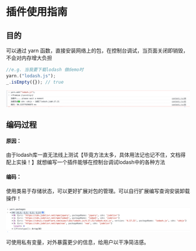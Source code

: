 # 插件使用指南

## 目的

可以通过 yarn 函数，直接安装网络上的包，在控制台调试，当页面关闭即销毁，不会对内存增大负担

```js
//e.g. 当我要下载lodash 做demo时
yarn.("lodash.js");
_.isEmpty({}); // true
```

![](https://raw.githubusercontent.com/caifeng123/pictures/master/2022-07-12-11-02-37-image.png)

## 编码过程

#### 原因：

由于lodash库一直无法线上测试【毕竟方法太多，具体用法记也记不住，文档得配上实操！】就想编写一个插件能够在控制台调试lodash中的各种方法

#### 编码：

使用类易于存储状态，可以更好扩展对包的管理。可以自行扩展编写查询安装卸载操作！

![](https://raw.githubusercontent.com/caifeng123/pictures/master/2022-07-12-10-59-22-image.png)

可使用私有变量，对外暴露更少的信息，给用户以干净简洁感。
